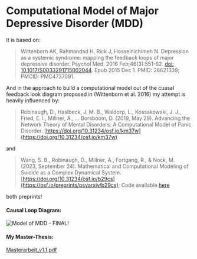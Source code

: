 # Computational Model of Major Depressive Disorder (MDD)

It is based on:
> Wittenborn AK, Rahmandad H, Rick J, Hosseinichimeh N. Depression as a systemic syndrome: mapping the feedback loops of major depressive disorder. Psychol Med. 2016 Feb;46(3):551-62. [doi: 10.1017/S0033291715002044](https://www.ncbi.nlm.nih.gov/pmc/articles/PMC4737091/). Epub 2015 Dec 1. PMID: 26621339; PMCID: PMC4737091.

And in the approach to build a computational model out of the cuasal feedback look diagram proposed in (Wittenborn et al. 2016) my attempt is heavily influenced by: 
> Robinaugh, D., Haslbeck, J. M. B., Waldorp, L., Kossakowski, J. J., Fried, E. I., Millner, A., … Borsboom, D. (2019, May 29). Advancing the Network Theory of Mental Disorders:  A Computational Model of Panic Disorder. [https://doi.org/10.31234/osf.io/km37w](https://doi.org/10.31234/osf.io/km37w)  
  
and  
  
> Wang, S. B., Robinaugh, D., Millner, A., Fortgang, R., & Nock, M. (2023, September 24). Mathematical and Computational Modeling of Suicide as a Complex Dynamical System. [https://doi.org/10.31234/osf.io/b29cs](https://osf.io/preprints/psyarxiv/b29cs); Code available [here](https://github.com/ShirleyBWang/math_model_suicide)
  
both preprints!  

#### Causal Loop Diagram:
![Model of MDD - FINAL!](https://github.com/user-attachments/assets/77b1b402-9b0d-4a3d-9f10-aa368caf3bd8)


#### My Master-Thesis:

[Masterarbeit_v1.1.pdf](https://github.com/user-attachments/files/16786306/Masterarbeit_v1.1.pdf)
